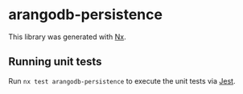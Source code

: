 # arangodb-persistence

This library was generated with [Nx](https://nx.dev).

## Running unit tests

Run `nx test arangodb-persistence` to execute the unit tests via [Jest](https://jestjs.io).

